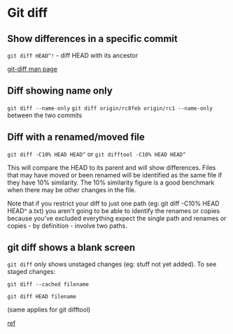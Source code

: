 # Git diff

## Show differences in a specific commit 

`git diff HEAD^!` - diff HEAD with its ancestor

[git-diff man page](https://www.kernel.org/pub/software/scm/git/docs/git-diff.html)

## Diff showing name only

`git diff --name-only`
`git diff origin/rc8feb origin/rc1 --name-only` between the two commits

## Diff with a renamed/moved file

`git diff -C10% HEAD HEAD^` or `git difftool -C10% HEAD HEAD^`

This will compare the HEAD to its parent and will show differences. Files that may have moved or been renamed will be identified as the same file if they have 10% similarity. The 10% similarity figure is a good benchmark when there may be other changes in the file.

Note that if you restrict your diff to just one path (eg: git diff -C10% HEAD HEAD^ a.txt) you aren't going to be able to identify the renames or copies because you've excluded everything expect the single path and renames or copies - by definition - involve two paths.

## git diff shows a blank screen

`git diff` only shows unstaged changes (eg: stuff not yet added). To see staged changes:

`git diff --cached filename`

`git diff HEAD filename`

(same applies for git difftool)

[ref](http://stackoverflow.com/questions/10039747/how-to-view-file-diff-in-git-before-commit)

